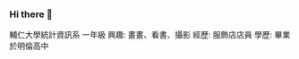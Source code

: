 ### Hi there 👋
輔仁大學統計資訊系 一年級
興趣:
畫畫、看書、攝影
經歷:
服飾店店員
學歷:
畢業於明倫高中

<!--
**zzzijen/zzzijen** is a ✨ _special_ ✨ repository because its `README.md` (this file) appears on your GitHub profile.

Here are some ideas to get you started:

- 🔭 I’m currently working on ...
- 🌱 I’m currently learning ...
- 👯 I’m looking to collaborate on ...
- 🤔 I’m looking for help with ...
- 💬 Ask me about ...
- 📫 How to reach me: ...
- 😄 Pronouns: ...
- ⚡ Fun fact: ...
-->
